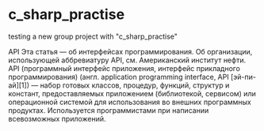 # c_sharp_practise
testing a new group project with "c_sharp_practise"

API
Эта статья — об интерфейсах программирования. Об организации, использующей аббревиатуру API, см. Американский институт нефти.
API (программный интерфейс приложения, интерфейс прикладного программирования) (англ. application programming interface, API [эй-пи-ай][1]) — набор готовых классов, процедур, функций, структур и констант, предоставляемых приложением (библиотекой, сервисом) или операционной системой для использования во внешних программных продуктах. Используется программистами при написании всевозможных приложений.
